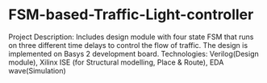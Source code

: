# FSM-based-Traffic-Light-controller
Project Description: Includes design module with four state FSM that runs on three different time delays to control the flow of traffic. The design is implemented on Basys 2 development board.                        Technologies: Verilog(Design module), Xilinx ISE (for Structural modelling, Place &amp; Route), EDA wave(Simulation)

